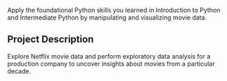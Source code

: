 Apply the foundational Python skills you learned in Introduction to Python and Intermediate Python by manipulating and visualizing movie data.

## Project Description
Explore Netflix movie data and perform exploratory data analysis for a production company to uncover insights about movies from a particular decade.
